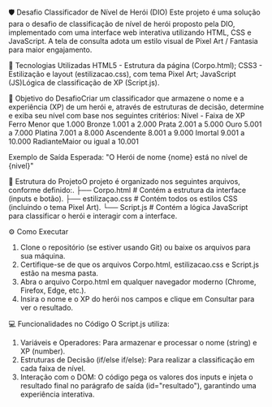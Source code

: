 🛡️ Desafio Classificador de Nível de Herói (DIO)
Este projeto é uma solução para o desafio de classificação de nível de herói proposto pela DIO, implementado com uma interface web interativa utilizando HTML, CSS e JavaScript. A tela de consulta adota um estilo visual de Pixel Art / Fantasia para maior engajamento.

🚀 Tecnologias Utilizadas
HTML5 - Estrutura da página (Corpo.html);
CSS3 - Estilização e layout (estilizacao.css), com tema Pixel Art;
JavaScript (JS)Lógica de classificação de XP (Script.js).

🌟 Objetivo do DesafioCriar um classificador que armazene o nome e a experiência (XP) de um herói e, através de estruturas de decisão, determine e exiba seu nível com base nos seguintes critérios:
Nível - Faixa de XP
Ferro Menor que 1.000
Bronze 1.001 a 2.000
Prata 2.001 a 5.000
Ouro 5.001 a 7.000 
Platina 7.001 a 8.000
Ascendente 8.001 a 9.000
Imortal 9.001 a 10.000 
RadianteMaior ou igual a 10.001 

Exemplo de Saída Esperada: 
  "O Herói de nome {nome} está no nível de {nivel}"

📂 Estrutura do ProjetoO projeto é organizado nos seguintes arquivos, conforme definido:.
├── Corpo.html         # Contém a estrutura da interface (inputs e botão).
├── estilizaçao.css    # Contém todos os estilos CSS (incluindo o tema Pixel Art).
└── Script.js          # Contém a lógica JavaScript para classificar o herói e interagir com a interface.

⚙️ Como Executar 
1. Clone o repositório (se estiver usando Git) ou baixe os arquivos para sua máquina. 
2. Certifique-se de que os arquivos Corpo.html, estilizacao.css e Script.js estão na mesma pasta.
3. Abra o arquivo Corpo.html em qualquer navegador moderno (Chrome, Firefox, Edge, etc.).
4. Insira o nome e o XP do herói nos campos e clique em Consultar para ver o resultado.

💻 Funcionalidades no Código 
O Script.js utiliza: 
1. Variáveis e Operadores: Para armazenar e processar o nome (string) e XP (number).
2. Estruturas de Decisão (if/else if/else): Para realizar a classificação em cada faixa de nível.
3. Interação com o DOM: O código pega os valores dos inputs e injeta o resultado final no parágrafo de saída (id="resultado"), garantindo uma experiência interativa.
